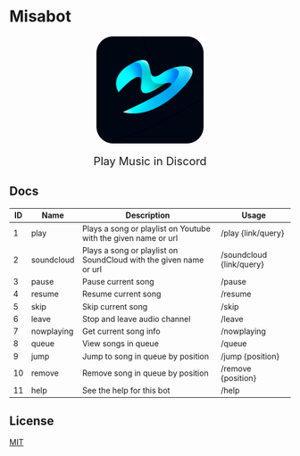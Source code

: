 # Misabot

<p align="center">
  <img src="./docs/logo.png" align="center" />
  <p align="center" style="font-size: 20px; padding: 0 20%;">
    Play Music in Discord
  </p>
</p>

## Docs

| ID  | Name       | Description                                                       | Usage                    |
| --- | ---------- | ----------------------------------------------------------------- | ------------------------ |
| 1   | play       | Plays a song or playlist on Youtube with the given name or url    | /play {link/query}       |
| 2   | soundcloud | Plays a song or playlist on SoundCloud with the given name or url | /soundcloud {link/query} |
| 3   | pause      | Pause current song                                                | /pause                   |
| 4   | resume     | Resume current song                                               | /resume                  |
| 5   | skip       | Skip current song                                                 | /skip                    |
| 6   | leave      | Stop and leave audio channel                                      | /leave                   |
| 7   | nowplaying | Get current song info                                             | /nowplaying              |
| 8   | queue      | View songs in queue                                               | /queue                   |
| 9   | jump       | Jump to song in queue by position                                 | /jump {position}         |
| 10  | remove     | Remove song in queue by position                                  | /remove {position}       |
| 11  | help       | See the help for this bot                                         | /help                    |

## License

[MIT](https://choosealicense.com/licenses/mit/)
